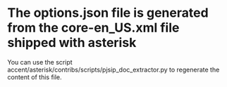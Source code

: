 # The options.json file is generated from the core-en_US.xml file shipped with asterisk

You can use the script accent/asterisk/contribs/scripts/pjsip_doc_extractor.py to regenerate the content of this file.
